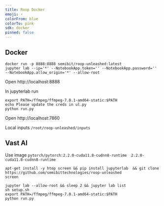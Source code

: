 ```yaml
---
title: Roop Docker
emoji: ⚡
colorFrom: blue
colorTo: pink
sdk: docker
pinned: false
---
```


## Docker
```
docker run -p 8888:8888 semibit/roop-unleashed:latest
jupyter lab --ip='*' --NotebookApp.token='' --NotebookApp.password='' --NotebookApp.allow_origin='*' --allow-root
```
Open http://localhost:8888

In jupyterlab run
```
export PATH=/ffmpeg/ffmpeg-7.0.1-amd64-static:$PATH
echo Please update the creds in ul.py
python run.py
```

Open http://localhost:7860

Local inputs `/root/roop-unleashed/inputs`

## Vast AI

Use image `pytorch/pytorch:2.2.0-cuda11.8-cudnn8-runtime  2.2.0-cuda11.8-cudnn8-runtime`

```
apt-get install -y htop screen && pip install jupyterlab  && git clone https://github.com/semibittechnologies/roop-unleashed
screen

jupyter lab --allow-root && sleep 2 && jupyter lab list
sh setup.sh
export PATH=/ffmpeg/ffmpeg-7.0.1-amd64-static:$PATH
python run.py
```
